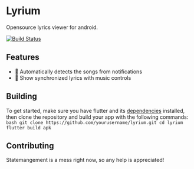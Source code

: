# Lyrium


Opensource lyrics viewer for android. 

[![Build Status](https://github.com/fsdtmr/lyrium/actions/workflows/ci-cd.yml/badge.svg)](https://github.com/fsdtmr/lyrium/actions/workflows/ci-cd.yml)

## Features
- 🎵 Automatically detects the songs from notifications
- 🎤 Show synchronized lyrics with music controls

## Building
To get started, make sure you have flutter and its [dependencies](https://flutter.dev/docs/get-started/install) installed, then clone the repository and build your app with the following commands:
    ```bash
    git clone https://github.com/yourusername/lyrium.git
    cd lyrium 
    flutter build apk
    ```

## Contributing
Statemangement is a mess right now, so any help is appreciated!